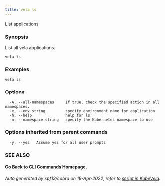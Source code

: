 ```yaml
---
title: vela ls
---
```


List applications

### Synopsis

List all vela applications.

```
vela ls
```

### Examples

```
vela ls
```

### Options

```
  -A, --all-namespaces     If true, check the specified action in all namespaces.
  -e, --env string         specify environment name for application
  -h, --help               help for ls
  -n, --namespace string   specify the Kubernetes namespace to use
```

### Options inherited from parent commands

```
  -y, --yes   Assume yes for all user prompts
```

### SEE ALSO



#### Go Back to [CLI Commands](vela) Homepage.


###### Auto generated by spf13/cobra on 19-Apr-2022, refer to [script in KubeVela](https://github.com/kubevela/kubevela/tree/master/hack/docgen).
